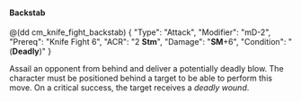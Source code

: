 #### Backstab

@(dd cm_knife_fight_backstab)
{ "Type": "Attack",
	"Modifier": "mD-2",
	"Prereq": "Knife Fight 6",
	"ACR": "2 **Stm**",
	"Damage": "__SM__+6",
	"Condition": "(__Deadly__)"
}

Assail an opponent from behind and deliver a potentially deadly blow.
The character must be positioned behind a target to be able to
perform this move. On a critical success, the target receives a _deadly
wound_.
